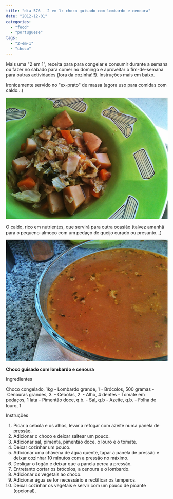 ```yaml
---
title: "dia 576 - 2 em 1: choco guisado com lombardo e cenoura"
date: "2012-12-01"
categories: 
  - "food"
  - "portuguese"
tags: 
  - "2-em-1"
  - "choco"
---
```


Mais uma "2 em 1", receita para para congelar e consumir durante a semana ou fazer no sábado para comer no domingo e aproveitar o fim-de-semana para outras actividades (fora da cozinha!!!). Instruções mais em baixo.

  

Ironicamente servido no "ex-prato" de massa (agora uso para comidas com caldo...)

[![](images/choco1.jpg)](http://1.bp.blogspot.com/-G7WkNI4KwTg/ULocYjrHAiI/AAAAAAAAFRM/qLwNsBghfyg/s1600/choco1.jpg)

  

O caldo, rico em nutrientes, que servirá para outra ocasião (talvez amanhã para o pequeno-almoço com um pedaço de queijo curado ou presunto...)

[![](images/choco4.jpg)](http://1.bp.blogspot.com/-7ZMFxsYSMCE/ULoceQN3ifI/AAAAAAAAFRU/WmCrVWUkhno/s1600/choco4.jpg)

  

  

**Choco guisado com lombardo e cenoura**

  

Ingredientes

Choco congelado, 1kg - Lombardo grande, 1 - Brócolos, 500 gramas - Cenouras grandes, 3  - Cebolas, 2  - Alho, 4 dentes - Tomate em pedaços, 1 lata - Pimentão doce, q.b. - Sal, q.b - Azeite, q.b. - Folha de louro, 1 

  

Instruções

1. Picar a cebola e os alhos, levar a refogar com azeite numa panela de pressão. 
2. Adicionar o choco e deixar saltear um pouco. 
3. Adicionar sal, pimenta, pimentão doce, o louro e o tomate. 
4. Deixar cozinhar um pouco. 
5. Adicionar uma chávena de água quente, tapar a panela de pressão e deixar cozinhar 10 minutos com a pressão no máximo.
6. Desligar o fogão e deixar que a panela perca a pressão. 
7. Entretanto cortar os brócolos, a cenoura e o lombardo. 
8. Adicionar os vegetais ao choco.
9. Adicionar água se for necessário e rectificar os temperos.
10. Deixar cozinhar os vegetais e servir com um pouco de picante (opcional).
